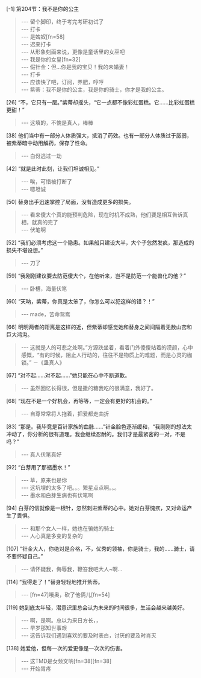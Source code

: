 
[-1] 第204节：我不是你的公主
>--- 留个脚印，终于考完考研初试了<br>
>--- 打卡<br>
>--- 是婢奴[fn=58]<br>
>--- 迟来打卡<br>
>--- 从形象刻画来说，更像是童话里的女巫吧<br>
>--- 我是你的女皇[fn=32]<br>
>--- 假针金：但…你是我的宝贝！我的未婚妻！<br>
>--- 打卡<br>
>--- 应该快了吧，订阅，养肥，哼哼<br>
>--- 紫蒂：我不是你的公主，我是你的骑士，你才是我的公主。<br>

[26] “不，它只有一层。”紫蒂却摇头，“它一点都不像彩虹蛋糕。它……比彩虹蛋糕更甜！”
>--- 这填的，不愧是真人，棒棒<br>

[38] 他们当中有一部分人体质强大，抵消了药效。也有一部分人体质过于孱弱，被紫蒂暗中动用解药，保存了性命。
>--- 白伢逃过一劫<br>

[42] “就是此时此刻，让我们坦诚相见。”
>--- 唉，可惜被打断了<br>
>--- 嗯坦诚<br>

[50] 替身出手迅速掌控了局面，没有造成更多的损失。
>--- 看来傻大个真的能预判危险，现在时机不成熟，他们要是相互告诉真相，就真的完了<br>
>--- 伏笔啊<br>

[52] “我们必须考虑这一个隐患。如果船只建设大半，大个子忽然发疯，那造成的损失不堪设想。”
>--- 刀了<br>

[59] “我刚刚建议要去防范傻大个，在他听来，岂不是防范一个能兽化的他？”
>--- 卧槽，海量伏笔<br>

[60] “天呐，紫蒂，你真是太笨了，你怎么可以犯这样的错？！”
>--- made，苦命鸳鸯<br>

[66] 明明两者的距离是这样的近，但紫蒂却感觉她和替身之间间隔着无数山峦和巨大鸿沟。
>--- 这就是人的可悲之处啊。”方源趺坐着，看着门外傻傻站着的漠颜，心中感慨，“有的时候，阻止人行动的，往往不是物质上的难题，而是心灵的枷锁。”    －《蛊真人》<br>

[67] “对不起……对不起……”她只能在心中不断道歉。
>--- 虽然回忆长得很，但是撒的糖我吃的很满意，我好了。<br>

[68] “现在不是一个好机会，再等等，一定会有更好的机会的。”
>--- 自尊常常将人拖着，把爱都走曲折<br>

[83] “那是。我毕竟是百针家族的血脉……”针金脸色逐渐缓和，“我刚刚的想法太冲动了，你分析的很有道理。我会继续忍耐的。我们才是最紧密的一对，不是吗？”
>--- 真人伏笔真好<br>

[92] “白芽用了那瓶墨水！”
>--- 草，原来也是你<br>
>--- 这坑埋的太多了吧。。。繁星点点啊。。。<br>
>--- 墨水和白芽生病也有伏笔啊<br>

[94] 白芽的信就像是一根针，忽然刺进紫蒂的心中。她对白芽愧疚，又对命运产生了畏惧。
>--- 和那个女人一样，她也在骗她的骑士<br>
>--- 人心真是多变的复杂的<br>

[107] “针金大人，你绝对是合格，不，优秀的领袖，你是骑士，我的……骑士，请不要怀疑自己。”
>--- 请怀疑我，侮辱我，鞭笞我吧大人~啊…<br>

[114] “我得走了！”替身轻轻地推开紫蒂。
>--- [fn=47]哦奥，砍了他俩儿[fn=54]<br>

[119] 她到底太年轻，潜意识里总会认为未来的时间很多，生活会越来越美好。
>--- 啊，是啊。总以为来日方长，，<br>
>--- 早岁那知世事艰<br>
>--- 这告诉我们遇到喜欢的要及时表白，讨厌的要及时肖灭<br>

[138] 她爱他，但每一次的爱更像是一次次的伤害。
>--- 这TMD是女频文呐[fn=38][fn=38]<br>
>--- 开始胃疼<br>
